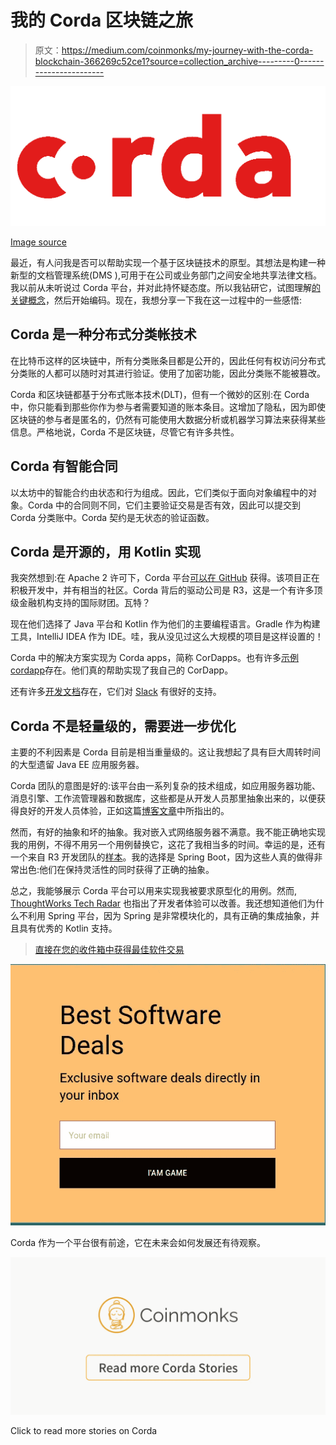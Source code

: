 # 我的 Corda 区块链之旅

> 原文：<https://medium.com/coinmonks/my-journey-with-the-corda-blockchain-366269c52ce1?source=collection_archive---------0----------------------->

![](img/7d290c9bf555ca019e722491d0c700ed.png)

[Image source](https://www.corda.net)

最近，有人问我是否可以帮助实现一个基于区块链技术的原型。其想法是构建一种新型的文档管理系统(DMS ),可用于在公司或业务部门之间安全地共享法律文档。我以前从未听说过 Corda 平台，并对此持怀疑态度。所以我钻研它，试图理解[的关键概念](https://vimeo.com/album/4555732)，然后开始编码。现在，我想分享一下我在这一过程中的一些感悟:

## Corda 是一种分布式分类帐技术

在比特币这样的区块链中，所有分类账条目都是公开的，因此任何有权访问分布式分类账的人都可以随时对其进行验证。使用了加密功能，因此分类账不能被篡改。

Corda 和区块链都基于分布式账本技术(DLT)，但有一个微妙的区别:在 Corda 中，你只能看到那些你作为参与者需要知道的账本条目。这增加了隐私，因为即使区块链的参与者是匿名的，仍然有可能使用大数据分析或机器学习算法来获得某些信息。严格地说，Corda 不是区块链，尽管它有许多共性。

## Corda 有智能合同

以太坊中的智能合约由状态和行为组成。因此，它们类似于面向对象编程中的对象。Corda 中的合同则不同，它们主要验证交易是否有效，因此可以提交到 Corda 分类账中。Corda 契约是无状态的验证函数。

## Corda 是开源的，用 Kotlin 实现

我突然想到:在 Apache 2 许可下，Corda 平台[可以在 GitHub](https://github.com/corda/corda) 获得。该项目正在积极开发中，并有相当的社区。Corda 背后的驱动公司是 R3，这是一个有许多顶级金融机构支持的国际财团。瓦特？

现在他们选择了 Java 平台和 Kotlin 作为他们的主要编程语言。Gradle 作为构建工具，IntelliJ IDEA 作为 IDE。哇，我从没见过这么大规模的项目是这样设置的！

Corda 中的解决方案实现为 Corda apps，简称 CorDapps。也有许多[示例 cordapp](https://www.corda.net/samples)存在。他们真的帮助实现了我自己的 CorDapp。

还有许多[开发文档](https://docs.corda.net)存在，它们对 [Slack](https://cordaledger.slack.com) 有很好的支持。

## Corda 不是轻量级的，需要进一步优化

主要的不利因素是 Corda 目前是相当重量级的。这让我想起了具有巨大周转时间的大型遗留 Java EE 应用服务器。

Corda 团队的意图是好的:该平台由一系列复杂的技术组成，如应用服务器功能、消息引擎、工作流管理器和数据库，这些都是从开发人员那里抽象出来的，以便获得良好的开发人员体验，正如这篇[博客文章](https://www.r3.com/blog/2017/12/04/corda-is-the-future-of-enterprise-software/)中所指出的。

然而，有好的抽象和坏的抽象。我对嵌入式网络服务器不满意。我不能正确地实现我的用例，不得不用另一个用例替换它，这花了我相当多的时间。幸运的是，还有一个来自 R3 开发团队的[样本](https://github.com/joeldudleyr3/spring-observable-stream)。我的选择是 Spring Boot，因为这些人真的做得非常出色:他们在保持灵活性的同时获得了正确的抽象。

总之，我能够展示 Corda 平台可以用来实现我被要求原型化的用例。然而, [ThoughtWorks Tech Radar](https://www.thoughtworks.com/de/radar/platforms/corda) 也指出了开发者体验可以改善。我还想知道他们为什么不利用 Spring 平台，因为 Spring 是非常模块化的，具有正确的集成抽象，并且具有优秀的 Kotlin 支持。

> [直接在您的收件箱中获得最佳软件交易](https://coincodecap.com/?utm_source=coinmonks)

[![](img/7c0b3dfdcbfea594cc0ae7d4f9bf6fcb.png)](https://coincodecap.com/?utm_source=coinmonks)

Corda 作为一个平台很有前途，它在未来会如何发展还有待观察。

[![](img/ca72e583a1025e17f4e41441f6a61037.png)](https://medium.com/coinmonks/corda/home)

Click to read more stories on Corda